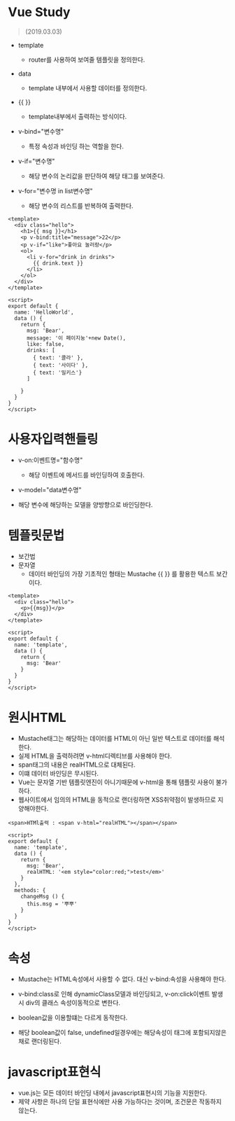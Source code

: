 # Vue Study 
> (2019.03.03)
- template
    - router를 사용하여 보여줄 템플릿을 정의한다. 

- data
    - template 내부에서 사용할 데이터를 정의한다.

- {{ }}
    - template내부에서 출력하는 방식이다.

- v-bind="변수명"
    - 특정 속성과 바인딩 하는 역할을 한다.

- v-if="변수명"
    - 해당 변수의 논리값을 판단하여 해당 태그를 보여준다.

- v-for="변수명 in list변수명"
    - 해당 변수의 리스트를 반복하여 출력한다.

```
<template>
  <div class="hello">
    <h1>{{ msg }}</h1>
    <p v-bind:title="message">22</p>
    <p v-if="like">좋아요 눌러랑</p>
    <ol>
      <li v-for="drink in drinks">
        {{ drink.text }}
      </li>
    </ol>
  </div>
</template>

<script>
export default {
  name: 'HelloWorld',
  data () {
    return {
      msg: 'Bear',
      message: '이 페이지눙'+new Date(),
      like: false,
      drinks: [
        { text: '콜라' },
        { text: '사이다' },
        { text: '밀키스'}
      ]
      
    }
  }
}
</script> 
```
# 사용자입력핸들링
- v-on:이벤트명="함수명"
  - 해당 이벤트에 메서드를 바인딩하여 호출한다.

- v-model="data변수명"
 - 해당 변수에 해당하는 모델을 양방향으로 바인딩한다.

 # 템플릿문법
 - 보간법
  - 문자열
    - 데이터 바인딩의 가장 기초적인 형태는 Mustache {{ }} 를 활용한 텍스트 보간이다.

```
<template>
  <div class="hello">
    <p>{{msg}}</p>
  </div>
</template>

<script>
export default {
  name: 'template',
  data () {
    return {
      msg: 'Bear'
    }
  }
}
</script>
```
# 원시HTML
- Mustache태그는 해당하는 데이터를 HTML이 아닌 일반 텍스트로 데이터를 해석한다. 
- 실제 HTML을 출력하려면 v-html디렉티브를 사용해야 한다.
- span태그의 내용은 realHTML으로 대체된다. 
- 이떄 데이터 바인딩은 무시된다.
- Vue는 문자열 기반 템플릿엔진이 아니기때문에 v-html을 통해 템플릿 사용이 불가하다.
- 웹사이트에서 임의의 HTML을 동적으로 랜더링하면 XSS취약점이 발생하므로 지양해야한다.

```
<span>HTMl출력 : <span v-html="realHTML"></span></span>

<script>
export default {
  name: 'template',
  data () {
    return {
      msg: 'Bear',
      realHTML: '<em style="color:red;">test</em>'
    }
  },
  methods: {
    changeMsg () {
      this.msg = '뿌뿌'
    }
  }
}
</script>
```
# 속성
- Mustache는 HTML속성에서 사용할 수 없다. 대신 v-bind:속성을 사용해야 한다.
- v-bind:class로 인해 dynamicClass모델과 바인딩되고, v-on:click이벤트 발생시 div의 클래스 속성이동적으로 변한다.

- boolean값을 이용할떄는 다르게 동작한다.
- 해당 boolean값이 false, undefined일경우에는 해당속성이 태그에 포함되지않은 채로 랜더링된다.

# javascript표현식
- vue.js는 모든 데이터 바인딩 내에서 javascript표현시의 기능을 지원한다.
- 제약 사항은 하나의 단일 표현식에만 사용 가능하다는 것이며, 조건문은 작동하지 않는다.



